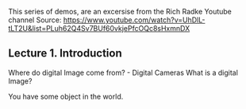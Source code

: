 
This series of demos, are an excersise from the Rich Radke Youtube channel
Source:
  https://www.youtube.com/watch?v=UhDlL-tLT2U&list=PLuh62Q4Sv7BUf60vkjePfcOQc8sHxmnDX
  
  
  
## Lecture 1. Introduction

Where do digital Image come from?
    - Digital Cameras
What is a digital Image?


You have some object in the world. 
